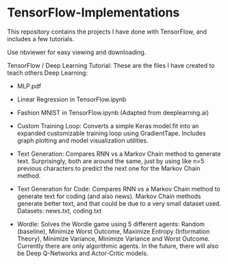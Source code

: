 # TensorFlow-Implementations

This repository contains the projects I have done with TensorFlow, and includes a few tutorials.

Use nbviewer for easy viewing and downloading.

TensorFlow / Deep Learning Tutorial:
These are the files I have created to teach others Deep Learning:
- MLP.pdf
- Linear Regression in TensorFlow.ipynb
- Fashion MNIST in TensorFlow.ipynb (Adapted from deeplearning.ai)

- Custom Training Loop: Converts a simple Keras model.fit into an expanded customizable training loop using GradientTape. Includes graph plotting and model visualization utilities. 
- Text Generation: Compares RNN vs a Markov Chain method to generate text. Surprisingly, both are around the same, just by using like n=5 previous characters to predict the next one for the Markov Chain method.
- Text Generation for Code: Compares RNN vs a Markov Chain method to generate text for coding (and also news). Markov Chain methods generate better text, and that could be due to a very small dataset used. Datasets: news.txt, coding.txt
- Wordle: Solves the Wordle game using 5 different agents: Random (baseline), Minimize Worst Outcome, Maximize Entropy (Information Theory), Minimize Variance, Minimize Variance and Worst Outcome. Currently there are only algorithmic agents. In the future, there will also be Deep Q-Networks and Actor-Critic models.

